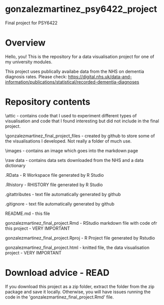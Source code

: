 # gonzalezmartinez_psy6422_project
 Final project for PSY6422

# Overview
Hello, you! This is the repository for a data visualisation project for one of my university modules. 

This project uses publically availabe data from the NHS on dementia diagnosis rates. Please check: https://digital.nhs.uk/data-and-information/publications/statistical/recorded-dementia-diagnoses

# Repository contents 
\attic - contains code that I used to experiment different types of visualisation and code that I found interesting but did not include in the final project.

\gonzalezmartinez_final_project_files - created by github to store some of the visualisations I developed. Not really a folder of much use.

\images - contains an image which goes into the markdown page

\raw data - contains data sets downloaded from the NHS and a data dictionary

.RData - R Workspace file generated by R Studio

.Rhistory - RHISTORY file generated by R Studio

.gitattributes - text file automatically generated by github

.gitignore - text file automatically generated by github

README.md - this file

gonzalezmartinez_final_project.Rmd - RStudio markdown file with code ofr this project - VERY IMPORTANT

gonzalezmartinez_final_project.Rproj - R Project file generated by Rstudio

gonzalezmartinez_final_project.html - knitted file, the data visualisation project  - VERY IMPORTANT

# Download advice - READ

If you download this project as a zip folder, extract the folder from the zip package and save it locally. Otherwise, you will have issues running the code in the 'gonzalezmartinez_final_project.Rmd' file.
